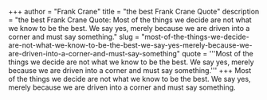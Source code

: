 +++
author = "Frank Crane"
title = "the best Frank Crane Quote"
description = "the best Frank Crane Quote: Most of the things we decide are not what we know to be the best. We say yes, merely because we are driven into a corner and must say something."
slug = "most-of-the-things-we-decide-are-not-what-we-know-to-be-the-best-we-say-yes-merely-because-we-are-driven-into-a-corner-and-must-say-something"
quote = '''Most of the things we decide are not what we know to be the best. We say yes, merely because we are driven into a corner and must say something.'''
+++
Most of the things we decide are not what we know to be the best. We say yes, merely because we are driven into a corner and must say something.
